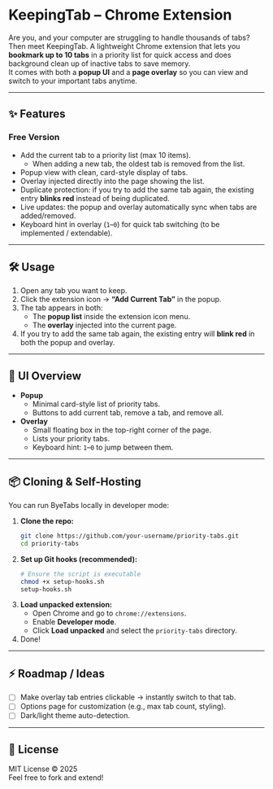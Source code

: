 # KeepingTab – Chrome Extension

Are you, and your computer are struggling to handle thousands of tabs? Then meet KeepingTab. A lightweight Chrome extension that lets you **bookmark up to 10 tabs** in a priority list for quick access and does background clean up of inactive tabs to save memory.  
It comes with both a **popup UI** and a **page overlay** so you can view and switch to your important tabs anytime.

---

## ✨ Features
### Free Version
- Add the current tab to a priority list (max 10 items).
   - When adding a new tab, the oldest tab is removed from the list.
- Popup view with clean, card-style display of tabs.
- Overlay injected directly into the page showing the list.
- Duplicate protection: if you try to add the same tab again, the existing entry **blinks red** instead of being duplicated.
- Live updates: the popup and overlay automatically sync when tabs are added/removed.
- Keyboard hint in overlay (`1`–`0`) for quick tab switching (to be implemented / extendable).

---

## 🛠 Usage
1. Open any tab you want to keep.
2. Click the extension icon → **“Add Current Tab”** in the popup.
3. The tab appears in both:
   - The **popup list** inside the extension icon menu.
   - The **overlay** injected into the current page.
4. If you try to add the same tab again, the existing entry will **blink red** in both the popup and overlay.

---

## 📸 UI Overview
- **Popup**
  - Minimal card-style list of priority tabs.
  - Buttons to add current tab, remove a tab, and remove all.
- **Overlay**
  - Small floating box in the top-right corner of the page.
  - Lists your priority tabs.
  - Keyboard hint: `1`–`0` to jump between them.

---

## 📦 Cloning & Self-Hosting

You can run ByeTabs locally in developer mode:

1. **Clone the repo:**
   ```sh
   git clone https://github.com/your-username/priority-tabs.git
   cd priority-tabs
   ```
2. **Set up Git hooks (recommended):**
   ```sh
   # Ensure the script is executable
   chmod +x setup-hooks.sh
   setup-hooks.sh
   ```
3. **Load unpacked extension:**
   - Open Chrome and go to `chrome://extensions`.
   - Enable **Developer mode**.
   - Click **Load unpacked** and select the `priority-tabs` directory.
4. Done!

---

## ⚡ Roadmap / Ideas
- [ ] Make overlay tab entries clickable → instantly switch to that tab.
- [ ] Options page for customization (e.g., max tab count, styling).
- [ ] Dark/light theme auto-detection.

---

## 📝 License
MIT License © 2025  
Feel free to fork and extend!
